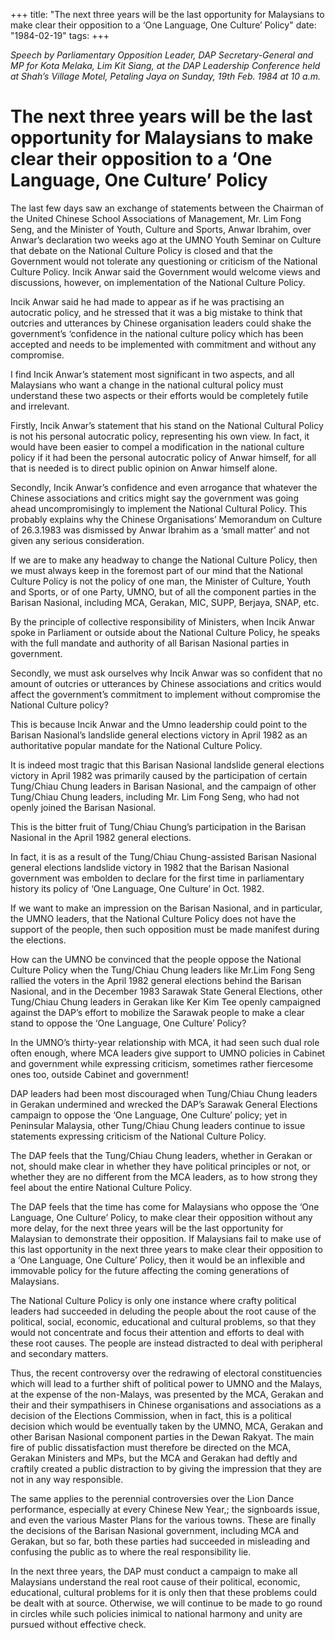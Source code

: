 +++ 
title: "The next three years will be the last opportunity for Malaysians to make clear their opposition to a ‘One Language, One Culture’ Policy"
date: "1984-02-19"
tags:
+++

_Speech by Parliamentary Opposition Leader, DAP Secretary-General and MP for Kota Melaka, Lim Kit Siang, at the DAP Leadership Conference held at Shah’s Village Motel, Petaling Jaya on Sunday, 19th Feb. 1984 at 10 a.m._

# The next three years will be the last opportunity for Malaysians to make clear their opposition to a ‘One Language, One Culture’ Policy

The last few days saw an exchange of statements between the Chairman of the United Chinese School Associations of Management, 
Mr. Lim Fong Seng, and the Minister of Youth, Culture and Sports, Anwar Ibrahim, over Anwar’s declaration two weeks ago at the UMNO Youth Seminar on Culture that debate on the National Culture Policy is closed and that the Government would not tolerate any questioning or criticism of the National Culture Policy. Incik Anwar said the Government would welcome views and discussions, however, on implementation of the National Culture Policy.</u>

Incik Anwar said he had made to appear as if he was practising an autocratic policy, and he stressed that it was a big mistake to think that outcries and utterances by Chinese organisation leaders could shake the government’s ‘confidence in the national culture policy which has been accepted and needs to be implemented with commitment and without any compromise.

I find Incik Anwar’s statement most significant in two aspects, and all Malaysians who want a change in the national cultural policy must understand these two aspects or their efforts would be completely futile and irrelevant.

Firstly, Incik Anwar’s statement that his stand on the National Cultural Policy is not his personal autocratic policy, representing his own view. In fact, it would have been easier to compel a modification in the national culture policy if it had been the personal autocratic policy of Anwar himself, for all that is needed is to direct public opinion on Anwar himself alone.

Secondly, Incik Anwar’s confidence and even arrogance that whatever the Chinese associations and critics might say the government was going ahead uncompromisingly to implement the National Cultural Policy. This probably explains why the Chinese Organisations’ Memorandum on Culture of 26.3.1983 was dismissed by Anwar Ibrahim as a ‘small matter’ and not given any serious consideration.

If we are to make any headway to change the National Culture Policy, then we must always keep in the foremost part of our mind that the National Culture Policy is not the policy of one man, the Minister of Culture, Youth and Sports, or of one Party, UMNO, but of all the component parties in the Barisan Nasional, including MCA, Gerakan, MIC, SUPP, Berjaya, SNAP, etc.

By the principle of collective responsibility of Ministers, when Incik Anwar spoke in Parliament or outside about the National Culture Policy, he speaks with the full mandate and authority of all Barisan Nasional parties in government.

Secondly, we must ask ourselves why Incik Anwar was so confident that no amount of outcries or utterances by Chinese associations and critics would affect the government’s commitment to implement without compromise the National Culture policy?

This is because Incik Anwar and the Umno leadership could point to the Barisan Nasional’s landslide general elections victory in April 1982 as an authoritative popular mandate for the National Culture Policy.

It is indeed most tragic that this Barisan Nasional landslide general elections victory in April 1982 was primarily caused by the participation of certain Tung/Chiau Chung leaders in Barisan Nasional, and the campaign of other Tung/Chiau Chung leaders, including Mr. Lim Fong Seng, who had not openly joined the Barisan Nasional.

This is the bitter fruit of Tung/Chiau Chung’s participation in the Barisan Nasional in the April 1982 general elections.

In fact, it is as a result of the Tung/Chiau Chung-assisted Barisan Nasional general elections landslide victory in 1982 that the Barisan Nasional government was embolden to declare for the first time in parliamentary history its policy of ‘One Language, One Culture’ in Oct. 1982.

If we want to make an impression on the Barisan Nasional, and in particular, the UMNO leaders, that the National Culture Policy does not have the support of the people, then such opposition must be made manifest during the elections.

How can the UMNO be convinced that the people oppose the National Culture Policy when the Tung/Chiau Chung leaders like Mr.Lim Fong Seng rallied the voters in the April 1982 general elections behind the Barisan Nasional, and in the December 1983 Sarawak State General Elections, other Tung/Chiau Chung leaders in Gerakan like Ker Kim Tee openly campaigned against the DAP’s effort to mobilize the Sarawak people to make a clear stand to oppose the ‘One Language, One Culture’ Policy?

In the UMNO’s thirty-year relationship with MCA, it had seen such dual role often enough, where MCA leaders give support to UMNO policies in Cabinet and government while expressing criticism, sometimes rather fiercesome ones too, outside Cabinet and government!

DAP leaders had been most discouraged when Tung/Chiau Chung leaders in Gerakan undermined and wrecked the DAP’s Sarawak General Elections campaign to oppose the ‘One Language, One Culture’ policy; yet in Peninsular Malaysia, other Tung/Chiau Chung leaders continue to issue statements expressing criticism of the National Culture Policy.

The DAP feels that the Tung/Chiau Chung leaders, whether in Gerakan or not, should make clear in whether they have political principles or not, or whether they are no different from the MCA leaders, as to how strong they feel about the entire National Culture Policy.

The DAP feels that the time has come for Malaysians who oppose the ‘One Language, One Culture’ Policy, to make clear their opposition without any more delay, for the next three years will be the last opportunity for Malaysian to demonstrate their opposition. If Malaysians fail to make use of this last opportunity in the next three years to make clear their opposition to a ‘One Language, One Culture’ Policy, then it would be an inflexible and immovable policy for the future affecting the coming generations of Malaysians.

The National Culture Policy is only one instance where crafty political leaders had succeeded in deluding the people about the root cause of the political, social, economic, educational and cultural problems, so that they would not concentrate and focus their attention and efforts to deal with these root causes. The people are instead distracted to deal with peripheral and secondary matters.

Thus, the recent controversy over the redrawing of electoral constituencies which will lead to a further shift of political power to UMNO and the Malays, at the expense of the non-Malays, was presented by the MCA, Gerakan and their  and their sympathisers in Chinese organisations and associations as a decision of the Elections Commission, when in fact, this is a political decision which would be eventually taken by the UMNO, MCA, Gerakan and other Barisan Nasional component parties in the Dewan Rakyat. The main fire of public dissatisfaction must therefore be directed on the MCA, Gerakan Ministers and MPs, but the MCA and Gerakan had deftly and craftily created a public distraction to by giving the impression that they are not in any way responsible. 

The same applies to the perennial controversies over the Lion Dance performance, especially at every Chinese New Year,; the signboards issue, and even the various Master Plans for the various towns. These are finally the decisions of the Barisan Nasional government, including MCA and Gerakan, but so far, both these parties had succeeded in misleading and confusing the public as to where the real responsibility lie.

In the next three years, the DAP must conduct a campaign to make all Malaysians understand the real root cause of their political, economic, educational, cultural problems for it is only then that these problems could be dealt with at source. Otherwise, we will continue to be made to go round in circles while such policies inimical to national harmony and unity are pursued without effective check.
 
